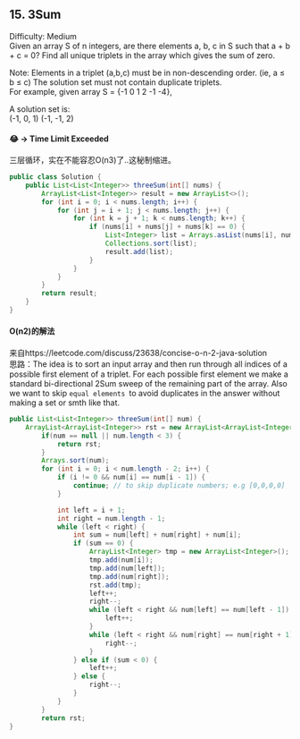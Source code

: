 ## 15. 3Sum
Difficulty: Medium  
Given an array S of n integers, are there elements a, b, c in S such that a + b + c = 0? Find all unique triplets in the array which gives the sum of zero.

Note:
Elements in a triplet (a,b,c) must be in non-descending order. (ie, a ≤ b ≤ c)
The solution set must not contain duplicate triplets.  
For example, given array S = {-1 0 1 2 -1 -4},

A solution set is:  
   (-1, 0, 1)
   (-1, -1, 2)


#### 😂 -> Time Limit Exceeded 
三层循环，实在不能容忍O(n3)了..这秘制缩进。
```java  
public class Solution {
    public List<List<Integer>> threeSum(int[] nums) {
        ArrayList<List<Integer>> result = new ArrayList<>();
        for (int i = 0; i < nums.length; i++) {
            for (int j = i + 1; j < nums.length; j++) {
                for (int k = j + 1; k < nums.length; k++) {
                    if (nums[i] + nums[j] + nums[k] == 0) {
                        List<Integer> list = Arrays.asList(nums[i], nums[j], nums[k]);
                        Collections.sort(list);
                        result.add(list);
                    }
                }
            }
        }
        return result;
    }
}
```

#### O(n2)的解法  
来自https://leetcode.com/discuss/23638/concise-o-n-2-java-solution  
思路：The idea is to sort an input array and then run through all indices of a possible first element of a triplet. For each possible first element we make a standard bi-directional 2Sum sweep of the remaining part of the array. Also we want to skip `equal elements `to avoid duplicates in the answer without making a set or smth like that.
```java
public List<List<Integer>> threeSum(int[] num) {
    ArrayList<ArrayList<Integer>> rst = new ArrayList<ArrayList<Integer>>();
        if(num == null || num.length < 3) {
            return rst;
        }
        Arrays.sort(num);
        for (int i = 0; i < num.length - 2; i++) {
            if (i != 0 && num[i] == num[i - 1]) {
                continue; // to skip duplicate numbers; e.g [0,0,0,0]
            }

            int left = i + 1;
            int right = num.length - 1;
            while (left < right) {
                int sum = num[left] + num[right] + num[i];
                if (sum == 0) {
                    ArrayList<Integer> tmp = new ArrayList<Integer>();
                    tmp.add(num[i]);
                    tmp.add(num[left]);
                    tmp.add(num[right]);
                    rst.add(tmp);
                    left++;
                    right--;
                    while (left < right && num[left] == num[left - 1]) { // to skip duplicates
                        left++;
                    }
                    while (left < right && num[right] == num[right + 1]) { // to skip duplicates
                        right--;
                    }
                } else if (sum < 0) {
                    left++;
                } else {
                    right--;
                }
            }
        }
        return rst;
}
```